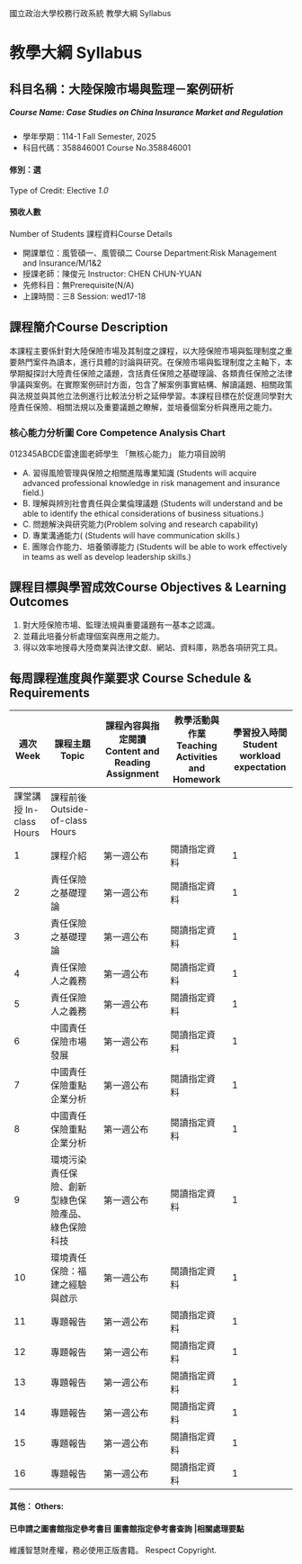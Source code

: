國立政治大學校務行政系統 教學大綱 Syllabus
# 教學大綱 Syllabus
##  科目名稱：大陸保險市場與監理－案例研析
#####  Course Name: Case Studies on China Insurance Market and Regulation
  * 學年學期：114-1 Fall Semester, 2025 
  * 科目代碼：358846001 Course No.358846001
#### 修別：選
Type of Credit: Elective 
_1.0_
#### 預收人數
Number of Students
課程資料Course Details
  * 開課單位：風管碩一、風管碩二 Course Department:Risk Management and Insurance/M/1&2 
  * 授課老師：陳俊元 Instructor: CHEN CHUN-YUAN 
  * 先修科目：無Prerequisite(N/A)
  * 上課時間：三8 Session: wed17-18
##  課程簡介Course Description
本課程主要係針對大陸保險市場及其制度之課程，以大陸保險市場與監理制度之重要熱門案件為讀本，進行具體的討論與研究。在保險市場與監理制度之主軸下，本學期擬探討大陸責任保險之議題，含括責任保險之基礎理論、各類責任保險之法律爭議與案例。在實際案例研討方面，包含了解案例事實結構、解讀議題、相關政策與法規並與其他立法例進行比較法分析之延伸學習。本課程目標在於促進同學對大陸責任保險、相關法規以及重要議題之瞭解，並培養個案分析與應用之能力。
###  核心能力分析圖 Core Competence Analysis Chart
012345ABCDE雷達圖老師學生
「無核心能力」 
能力項目說明
  * A. 習得風險管理與保險之相關進階專業知識 (Students will acquire advanced professional knowledge in risk management and insurance field.)
  * B. 理解與辨別社會責任與企業倫理議題 (Students will understand and be able to identify the ethical considerations of business situations.)
  * C. 問題解決與研究能力(Problem solving and research capability)
  * D. 專業溝通能力( (Students will have communication skills.)
  * E. 團隊合作能力、培養領導能力 (Students will be able to work effectively in teams as well as develop leadership skills.)
##  課程目標與學習成效Course Objectives & Learning Outcomes 
  1. 對大陸保險市場、監理法規與重要議題有一基本之認識。
  2. 並藉此培養分析處理個案與應用之能力。
  3. 得以效率地搜尋大陸商業與法律文獻、網站、資料庫，熟悉各項研究工具。
##  每周課程進度與作業要求 Course Schedule & Requirements
週次 Week |  課程主題 Topic |  課程內容與指定閱讀 Content and Reading Assignment |  教學活動與作業 Teaching Activities and Homework |  學習投入時間 Student workload expectation  
---|---|---|---|---  
課堂講授 In-class Hours |  課程前後 Outside-of-class Hours  
1 |  課程介紹 |  第一週公布 |  閱讀指定資料 |  1 |  1  
2 |  責任保險之基礎理論 |  第一週公布 |  閱讀指定資料 |  1 |  1  
3 |  責任保險之基礎理論 |  第一週公布 |  閱讀指定資料 |  1 |  1  
4 |  責任保險人之義務 |  第一週公布 |  閱讀指定資料 |  1 |  1  
5 |  責任保險人之義務 |  第一週公布 |  閱讀指定資料 |  1 |  1  
6 |  中國責任保險市場發展 |  第一週公布 |  閱讀指定資料 |  1 |  1  
7 |  中國責任保險重點企業分析 |  第一週公布 |  閱讀指定資料 |  1 |  1  
8 |  中國責任保險重點企業分析 |  第一週公布 |  閱讀指定資料 |  1 |  1  
9 |  環境污染責任保險、創新型綠色保險產品、綠色保險科技 |  第一週公布 |  閱讀指定資料 |  1 |  1  
10 |  環境責任保險：福建之經驗與啟示 |  第一週公布 |  閱讀指定資料 |  1 |  1  
11 |  專題報告 |  第一週公布 |  閱讀指定資料 |  1 |  1  
12 |  專題報告 |  第一週公布 |  閱讀指定資料 |  1 |  1  
13 |  專題報告 |  第一週公布 |  閱讀指定資料 |  1 |  1  
14 |  專題報告 |  第一週公布 |  閱讀指定資料 |  1 |  1  
15 |  專題報告 |  第一週公布 |  閱讀指定資料 |  1 |  1  
16 |  專題報告 |  第一週公布 |  閱讀指定資料 |  1 |  1  
####  其他： Others:
####  已申請之圖書館指定參考書目  圖書館指定參考書查詢 |相關處理要點
維護智慧財產權，務必使用正版書籍。 Respect Copyright.